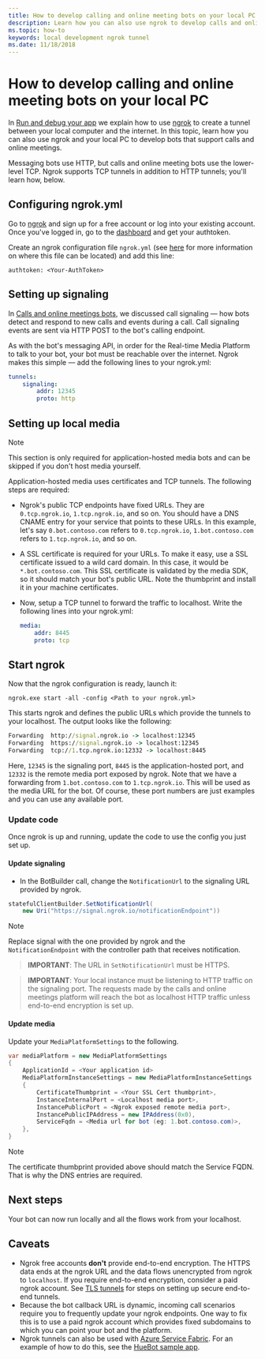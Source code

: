 ```yaml
---
title: How to develop calling and online meeting bots on your local PC
description: Learn how you can also use ngrok to develop calls and online meeting bots on your local PC.
ms.topic: how-to
keywords: local development ngrok tunnel
ms.date: 11/18/2018
---
```


# How to develop calling and online meeting bots on your local PC

In [Run and debug your app](../../concepts/build-and-test/debug.md) we explain how to use [ngrok](https://ngrok.com) to create a tunnel between your local computer and the internet. In this topic, learn how you can also use ngrok and your local PC to develop bots that support calls and online meetings.

Messaging bots use HTTP, but calls and online meeting bots use the lower-level TCP. Ngrok supports TCP tunnels in addition to HTTP tunnels; you'll learn how, below.

## Configuring ngrok.yml

Go to [ngrok](https://ngrok.com) and sign up for a free account or log into your existing account. Once you've logged in, go to the [dashboard](https://dashboard.ngrok.com) and get your authtoken.

Create an ngrok configuration file `ngrok.yml` (see [here](https://ngrok.com/docs#config) for more information on where this file can be located) and add this line:

  `authtoken: <Your-AuthToken>`

## Setting up signaling

In [Calls and online meetings bots](./calls-meetings-bots-overview.md), we discussed call signaling — how bots detect and respond to new calls and events during a call. Call signaling events are sent via HTTP POST to the bot's calling endpoint.

As with the bot's messaging API, in order for the Real-time Media Platform to talk to your bot, your bot must be reachable over the internet. Ngrok makes this simple — add the following lines to your ngrok.yml:

```yaml
tunnels:
    signaling:
        addr: 12345
        proto: http
```

## Setting up local media

> [!NOTE]
> This section is only required for application-hosted media bots and can be skipped if you don't host media yourself.

Application-hosted media uses certificates and TCP tunnels. The following steps are required:

- Ngrok's public TCP endpoints have fixed URLs. They are `0.tcp.ngrok.io`, `1.tcp.ngrok.io`, and so on. You should have a DNS CNAME entry for your service that points to these URLs. In this example, let's say `0.bot.contoso.com` refers to `0.tcp.ngrok.io`, `1.bot.contoso.com` refers to `1.tcp.ngrok.io`, and so on.
- A SSL certificate is required for your URLs. To make it easy, use a SSL certificate issued to a wild card domain. In this case, it would be `*.bot.contoso.com`. This SSL certificate is validated by the media SDK, so it should match your bot's public URL. Note the thumbprint and install it in your machine certificates.
- Now, setup a TCP tunnel to forward the traffic to localhost. Write the following lines into your ngrok.yml:

    ```yaml
    media:
        addr: 8445
        proto: tcp
    ```

## Start ngrok

Now that the ngrok configuration is ready, launch it:

  `ngrok.exe start -all -config <Path to your ngrok.yml>`

This starts ngrok and defines the public URLs which provide the tunnels to your localhost. The output looks like the following:

```cmd
Forwarding  http://signal.ngrok.io -> localhost:12345
Forwarding  https://signal.ngrok.io -> localhost:12345
Forwarding  tcp://1.tcp.ngrok.io:12332 -> localhost:8445
```

Here, `12345` is the signaling port, `8445` is the application-hosted port, and `12332` is the remote media port exposed by ngrok. Note that we have a forwarding from `1.bot.contoso.com` to `1.tcp.ngrok.io`. This will be used as the media URL for the bot. Of course, these port numbers are just examples and you can use any available port.

### Update code

Once ngrok is up and running, update the code to use the config you just set up.

#### Update signaling

- In the BotBuilder call, change the `NotificationUrl` to the signaling URL provided by ngrok.

```csharp
statefulClientBuilder.SetNotificationUrl(
    new Uri("https://signal.ngrok.io/notificationEndpoint"))
```

> [!NOTE]
> Replace signal with the one provided by ngrok and the `NotificationEndpoint` with the controller path that receives notification.

> **IMPORTANT**: The URL in `SetNotificationUrl` must be HTTPS.

> **IMPORTANT**: Your local instance must be listening to HTTP traffic on the signaling port. The requests made by the calls and online meetings platform will reach the bot as localhost HTTP traffic unless end-to-end encryption is set up.

#### Update media

Update your `MediaPlatformSettings` to the following.

```csharp
var mediaPlatform = new MediaPlatformSettings
{
    ApplicationId = <Your application id>
    MediaPlatformInstanceSettings = new MediaPlatformInstanceSettings
    {
        CertificateThumbprint = <Your SSL Cert thumbprint>,
        InstanceInternalPort = <Localhost media port>,
        InstancePublicPort = <Ngrok exposed remote media port>,
        InstancePublicIPAddress = new IPAddress(0x0),
        ServiceFqdn = <Media url for bot (eg: 1.bot.contoso.com)>,
    },
}
```

> [!NOTE]
> The certificate thumbprint provided above should match the Service FQDN. That is why the DNS entries are required.

## Next steps

Your bot can now run locally and all the flows work from your localhost.

## Caveats

- Ngrok free accounts **don't** provide end-to-end encryption. The HTTPS data ends at the ngrok URL and the data flows unencrypted from ngrok to `localhost`. If you require end-to-end encryption, consider a paid ngrok account. See [TLS tunnels](https://ngrok.com/docs#tls) for steps on setting up secure end-to-end tunnels.
- Because the bot callback URL is dynamic, incoming call scenarios require you to frequently update your ngrok endpoints. One way to fix this is to use a paid ngrok account which provides fixed subdomains to which you can point your bot and the platform.
- Ngrok tunnels can also be used with [Azure Service Fabric](/azure/service-fabric/service-fabric-overview). For an example of how to do this, see the [HueBot sample app](/microsoftgraph/microsoft-graph-comms-samples/tree/master/Samples/LocalMediaSamples/HueBot/HueBot).
